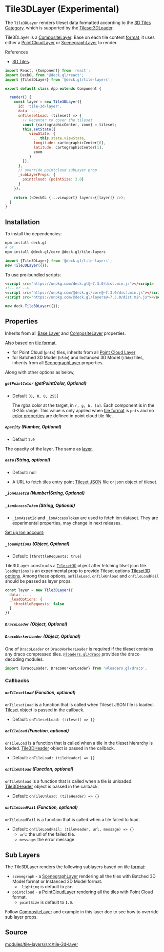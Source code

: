 # Tile3DLayer (Experimental)

The `Tile3DLayer` renders tileset data formatted according to the [3D Tiles Category](https://loaders.gl/docs/api-reference/3d-tiles),
which is supported by the [Tileset3DLoader](https://loaders.gl/docs/api-reference/3d-tiles/tileset-3d-loader).

Tile3DLayer is a [CompositeLayer](/docs/api-reference/composite-layer.md). Base on each tile content [format](https://github.com/AnalyticalGraphicsInc/3d-tiles/tree/master/specification#introduction), it uses either a [PointCloudLayer](/docs/layers/point-cloud-layer.md) or [ScenegraphLayer](/docs/layers/scenegraph-layer.md) to render.

References
- [3D Tiles](https://github.com/AnalyticalGraphicsInc/3d-tiles/tree/master/specification).

```js
import React, {Component} from 'react';
import DeckGL from '@deck.gl/react';
import {Tile3DLayer} from '@deck.gl/tile-layers';

export default class App extends Component {

  render() {
    const layer = new Tile3DLayer({
      id: 'tile-3d-layer',
      data: ...,
      onTilesetLoad: (tileset) => {
        // Recenter to cover the tileset
        const {cartographicCenter, zoom} = tileset;
        this.setState({
           viewState: {
             ...this.state.viewState,
             longitude: cartographicCenter[0],
             latitude: cartographicCenter[1],
             zoom
           }
        });
      },
      // override pointcloud subLayer prop
      _subLayerProps: {
        pointcloud: {pointSize: 3.0}
      }
    });
     
    return (<DeckGL {...viewport} layers={[layer]} />);
  }
}
```

## Installation

To install the dependencies:

```bash
npm install deck.gl
# or
npm install @deck.gl/core @deck.gl/tile-layers
```

```js
import {Tile3DLayer} from '@deck.gl/tile-layers';
new Tile3DLayer({});
```

To use pre-bundled scripts:

```html
<script src="https://unpkg.com/deck.gl@~7.3.0/dist.min.js"></script>
<!-- or -->
<script src="https://unpkg.com/@deck.gl/core@~7.3.0/dist.min.js"></script>
<script src="https://unpkg.com/@deck.gl/layers@~7.3.0/dist.min.js"></script>
```

```js
new deck.Tile3DLayer({});
```

## Properties

Inherits from all [Base Layer](/docs/api-reference/layer.md) and [CompositeLayer](/docs/api-reference/composite-layer.md) properties.

Also based on [tile format](https://github.com/AnalyticalGraphicsInc/3d-tiles/tree/master/specification#introduction),
- for Point Cloud (`pnts`) tiles, inherits from all [Point Cloud Layer](/docs/api-reference/point-cloud-layer.md) 
- for Batched 3D Model (`b3dm`) and Instanced 3D Model (`i3dm`) tiles, inherits from all [ScenegraphLayer](/docs/api-reference/scenegraph-layer.md) properties.

Along with other options as below,

##### `getPointColor` (getPointColor, Optional)

- Default `[0, 0, 0, 255]`
  
  The rgba color at the target, in `r, g, b, [a]`. Each component is in the 0-255 range.
  This value is only applied when [tile format](https://github.com/AnalyticalGraphicsInc/3d-tiles/tree/master/specification#introduction) is `pnts` and no [color properties](https://github.com/AnalyticalGraphicsInc/3d-tiles/blob/master/specification/TileFormats/PointCloud/README.md#point-colors) are defined in point cloud tile file. 

##### `opacity` (Number, Optional)

- Default `1.0`

The opacity of the layer. The same as [layer](/docs/api-reference/layer.md).

##### `data` (String, optional)

* Default: null

- A URL to fetch tiles entry point [Tileset JSON](https://github.com/AnalyticalGraphicsInc/3d-tiles/tree/master/specification#tileset-json) file or json object of tileset.

##### `_ionAssetId` (Number|String, Optional)
##### `_ionAccessToken` (String, Optional)

- `_ionAssetId` and `_ionAccessToken` are used to fetch ion dataset. They are experimental properties, may change in next releases. 

[Set up Ion account](https://cesium.com/docs/tutorials/getting-started/#your-first-app);

##### `_loadOptions` (Object, Optional)

- Default: `{throttleRequests: true}`

Tile3DLayer constructs a [`Tileset3D`](https://loaders.gl/modules/3d-tiles/docs/api-reference/tileset-3d) object after fetching tilset json file. `loadOptions` is an experimental prop to provide Tileset options [Tileset3D options](https://loaders.gl/modules/3d-tiles/docs/api-reference/tileset-3d#options). Among these options, `onTileLoad`, `onTileUnload` and `onTileLoadFail` should be passed as layer props.

```js
const layer = new Tile3DLayer({
  data: ...,
  _loadOptions: {
    throttleRequests: false
  }
})
```

##### `DracoLoader` (Object, Optional)
##### `DracoWorkerLoader` (Object, Optional)

One of `DracoLoader` or `DracoWorkerLoader` is required if the tileset contains any draco compressed tiles. [`@loaders.gl/draco`](https://github.com/uber-web/loaders.gl/tree/master/modules/draco) provides the draco decoding modules.

```js
import {DracoLoader, DracoWorkerLoader} from '@loaders.gl/draco';
```

### Callbacks 

##### `onTilesetLoad` (Function, optional)
`onTilesetLoad` is a function that is called when Tileset JSON file is loaded. [Tileset](https://github.com/AnalyticalGraphicsInc/3d-tiles/tree/master/specification#tileset-json) object is passed in the callback.

- Default: `onTilesetLoad: (tileset) => {}`

##### `onTileLoad` (Function, optional)

`onTileLoad` is a function that is called when a tile in the tileset hierarchy is loaded. [Tile3DHeader](https://github.com/uber-web/loaders.gl/blob/master/docs/api-reference/3d-tiles/tileset-3d.md#root--tile3dheader) object is passed in the callback.

- Default: `onTileLoad: (tileHeader) => {}`

##### `onTileUnload` (Function, optional)

`onTileUnload` is a function that is called when a tile is unloaded. [Tile3DHeader](https://github.com/uber-web/loaders.gl/blob/master/docs/api-reference/3d-tiles/tileset-3d.md#root--tile3dheader) object is passed in the callback.

- Default: `onTileUnload: (tileHeader) => {}`

##### `onTileLoadFail` (Function, optional)

`onTileLoadFail` is a function that is called when a tile failed to load.

- Default: `onTileLoadFail: (tileHeader, url, message) => {}`
  - `url`: the url of the failed tile.
  - `message`: the error message.

## Sub Layers

The Tile3DLayer renders the following sublayers based on tile [format](https://github.com/AnalyticalGraphicsInc/3d-tiles/tree/master/specification#introduction):

* `scenegraph` - a [ScenegraphLayer](/docs/layers/scenegraph-layer.md) rendering all the tiles with Batched 3D Model format or Instanced 3D Model format.
  - `_lighting` is default to `pbr`.
* `pointcloud` - a [PointCloudLayer](/docs/layers/point-cloud-layer.md) rendering all the tiles with Point Cloud format.
  - `pointSize` is default to `1.0`.

Follow [CompositeLayer](/docs/layers/composite-layer.md#_subLayerProp) and example in this layer doc to see how to override sub layer props.

## Source

[modules/tile-layers/src/tile-3d-layer](https://github.com/uber/deck.gl/tree/master/modules/tile-layers/src/tile-3d-layer)
